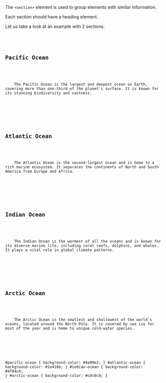 The `<section>` element is
used to group elements with
similar information.

Each section should have a
heading element.

Let us take a look at an
example with 2 sections:
<codeblock language="html" type="lesson">
<code>
<panel language="html">
<section id="pacific-ocean">
  <h1>Pacific Ocean</h1>
  <p>
    The Pacific Ocean is the largest and deepest ocean on Earth, covering more than one-third of the planet's surface. It is known for its stunning biodiversity and vastness.
  </p>
</section>

<section id="atlantic-ocean">
  <h1>Atlantic Ocean</h1>
  <p>
    The Atlantic Ocean is the second-largest ocean and is home to a rich marine ecosystem. It separates the continents of North and South America from Europe and Africa.
  </p>
</section>

<section id="indian-ocean">
  <h1>Indian Ocean</h1>
  <p>
    The Indian Ocean is the warmest of all the oceans and is known for its diverse marine life, including coral reefs, dolphins, and whales. It plays a vital role in global climate patterns.
  </p>
</section>

<section id="arctic-ocean">
  <h1>Arctic Ocean</h1>
  <p>
    The Arctic Ocean is the smallest and shallowest of the world's oceans, located around the North Pole. It is covered by sea ice for most of the year and is home to unique cold-water species.
  </p>
</section>

</panel>
<panel language="css" hidden="true">
body {
  font-family: Arial, sans-serif;
  background-color: #f0f0f0;
  margin: 0;
  padding: 10px;
}
section {
  border: 1px solid #ddd;
  border-radius: 5px;
  padding: 20px;
  box-shadow: 0px 2px 4px rgba(0, 0, 0, 0.2);
}
h1, p {
  color: #fff;
}

#pacific-ocean {
  background-color: #4a90e2;
}
#atlantic-ocean {
  background-color: #1e416b;
}
#indian-ocean {
  background-color: #4f84c4;
}
#arctic-ocean {
  background-color: #c0c0c0;
}
</panel>
</code>
</codeblock>

